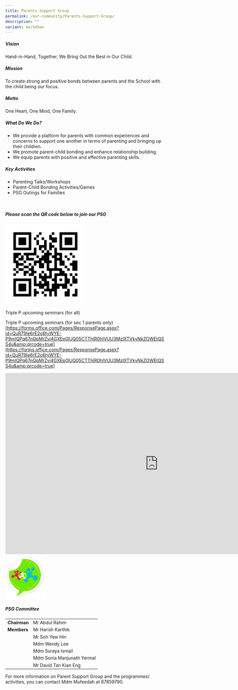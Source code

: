 ```yaml
---
title: Parents Support Group
permalink: /our-community/Parents-Support-Group/
description: ""
variant: markdown
---
```

##### Vision

Hand-in-Hand, Together, We Bring Out the Best in Our Child.  

  



##### Mission


To create strong and positive bonds between parents and the School with the child being our focus.  

  



##### Motto


One Heart, One Mind, One Family.  

  


##### What Do We Do?

*   We provide a platform for parents with common experiences and concerns to support one another in terms of parenting and bringing up their children.
*   We promote parent-child bonding and enhance relationship building.
*   We equip parents with positive and effective parenting skills.

  

##### Key Activities

*   Parenting Talks/Workshops
*   Parent-Child Bonding Activities/Games
*   PSG Outings for Families

&nbsp;  

##### Please scan the QR code below to join our PSG

<img src="/images/PSG.jpeg" style="width:50%">
		 
Triple P upcoming seminars (for all)  


 
  

Triple P&nbsp;upcoming seminars (for sec 1 parents only)  
[https://forms.office.com/Pages/ResponsePage.aspx?id=QuR79Ie6rE2o6tyWYE-P9mIQPq67nQpMrZvi4GXEp0lUQ05CTThIR0hIVUU3MzlXTVkyNkZOWEtQSS4u&amp;qrcode=true](https://forms.office.com/Pages/ResponsePage.aspx?id=QuR79Ie6rE2o6tyWYE-P9mIQPq67nQpMrZvi4GXEp0lUQ05CTThIR0hIVUU3MzlXTVkyNkZOWEtQSS4u&amp;qrcode=true)

<iframe allowfullscreen="true" height="569" width="960" frameborder="0" src="https://docs.google.com/presentation/d/e/2PACX-1vQHsx6v15azts9PZZlClPEf7YiXT8UmCWM4wBNNwRSARDuDd86CsWckGZ1yAQviMCbYbEUta2lX1EtC/embed?start=true&amp;loop=true&amp;delayms=3000"></iframe>

<img src="/images/logo-275x300.jpeg" style="width:25%">
		 
##### PSG Committee


|  |  | 
| -------- | -------- | 
| **Chairman**     | Mr Abdul Rahim     |
|**Members**|Mr Harish Karthik
||Mr Soh Yew Hin
||Mdm Wendy Lee
||Mdm Suraya Ismail
||Mdm Sonia Manjunath Yermal
||Mr David Tan Kian Eng

For more information on Parent Support Group and the programmes/ activities, you can contact Mdm Mufeedah at 67859790.